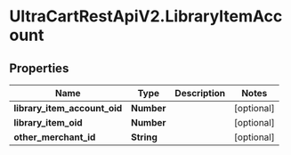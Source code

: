 # UltraCartRestApiV2.LibraryItemAccount

## Properties

Name | Type | Description | Notes
------------ | ------------- | ------------- | -------------
**library_item_account_oid** | **Number** |  | [optional] 
**library_item_oid** | **Number** |  | [optional] 
**other_merchant_id** | **String** |  | [optional] 


